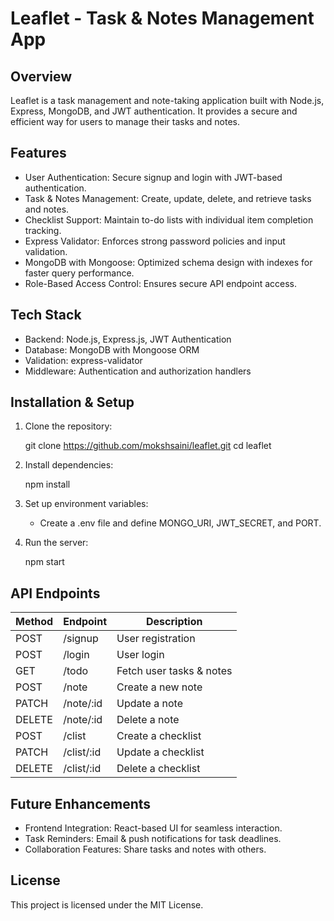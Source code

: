 # Leaflet - Task & Notes Management App

## Overview
Leaflet is a task management and note-taking application built with Node.js, Express, MongoDB, and JWT authentication. It provides a secure and efficient way for users to manage their tasks and notes.

## Features
- User Authentication: Secure signup and login with JWT-based authentication.
- Task & Notes Management: Create, update, delete, and retrieve tasks and notes.
- Checklist Support: Maintain to-do lists with individual item completion tracking.
- Express Validator: Enforces strong password policies and input validation.
- MongoDB with Mongoose: Optimized schema design with indexes for faster query performance.
- Role-Based Access Control: Ensures secure API endpoint access.

## Tech Stack
- Backend: Node.js, Express.js, JWT Authentication
- Database: MongoDB with Mongoose ORM
- Validation: express-validator
- Middleware: Authentication and authorization handlers

## Installation & Setup
1. Clone the repository:
   
   git clone https://github.com/mokshsaini/leaflet.git
   cd leaflet
   
2. Install dependencies:
   
   npm install
   
3. Set up environment variables:
   - Create a .env file and define MONGO_URI, JWT_SECRET, and PORT.
4. Run the server:
   
   npm start
   

## API Endpoints
| Method | Endpoint       | Description |
|--------|--------------|-------------|
| POST   | /signup      | User registration |
| POST   | /login       | User login |
| GET    | /todo        | Fetch user tasks & notes |
| POST   | /note        | Create a new note |
| PATCH  | /note/:id    | Update a note |
| DELETE | /note/:id    | Delete a note |
| POST   | /clist       | Create a checklist |
| PATCH  | /clist/:id   | Update a checklist |
| DELETE | /clist/:id   | Delete a checklist |

## Future Enhancements
- Frontend Integration: React-based UI for seamless interaction.
- Task Reminders: Email & push notifications for task deadlines.
- Collaboration Features: Share tasks and notes with others.

## License
This project is licensed under the MIT License.
